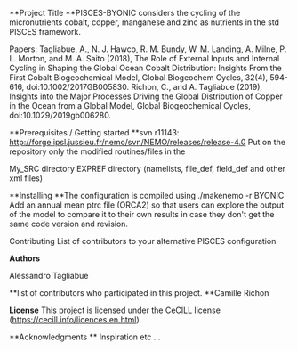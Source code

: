 **Project Title
**PISCES-BYONIC considers the cycling of the micronutrients cobalt, copper, manganese and zinc as nutrients in the std PISCES framework.

Papers:
Tagliabue, A., N. J. Hawco, R. M. Bundy, W. M. Landing, A. Milne, P. L. Morton, and M. A. Saito (2018), The Role of External Inputs and Internal Cycling in Shaping the Global Ocean Cobalt Distribution: Insights From the First Cobalt Biogeochemical Model, Global Biogeochem Cycles, 32(4), 594-616, doi:10.1002/2017GB005830.
Richon, C., and A. Tagliabue (2019), Insights into the Major Processes Driving the Global Distribution of Copper in the Ocean from a Global Model, Global Biogeochemical Cycles, doi:10.1029/2019gb006280.

**Prerequisites / Getting started
**svn r11143: http://forge.ipsl.jussieu.fr/nemo/svn/NEMO/releases/release-4.0
Put on the repository only the modified routines/files in the

My_SRC directory
EXPREF directory (namelists, file_def, field_def and other xml files)


**Installing
**The configuration is compiled using ./makenemo -r BYONIC
Add an annual mean ptrc file (ORCA2) so that users can explore the output of the model to compare it to their own results in case they don't get the same code version and revision.

Contributing
List of contributors to your alternative PISCES configuration

**Authors**

Alessandro Tagliabue

**list of contributors who participated in this project.
**Camille Richon

**License**
This project is licensed under the CeCILL license (https://cecill.info/licences.en.html).

**Acknowledgments
**
Inspiration
etc ...
